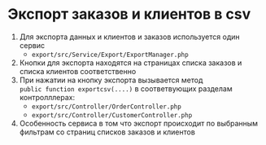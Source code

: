 # Экспорт заказов и клиентов в csv

1. Для экспорта данных и клиентов и заказов используется один сервис 
   - ```export/src/Service/Export/ExportManager.php```
2. Кнопки для экспорта находятся на страницах списка заказов и списка клиентов соответственно
3. При нажатии на кнопку экспорта вызывается метод  
   ```public function exportcsv(....)```
   в соответвующих разделам контролллерах:
   - ```export/src/Controller/OrderController.php```
   - ```export/src/Controller/CustomerController.php```
3. Особенность сервиса в том что экспорт происходит по выбранным фильтрам со страниц списков заказов и клиентов
